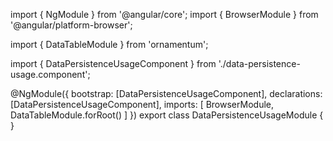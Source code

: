 import { NgModule } from '@angular/core';
import { BrowserModule } from '@angular/platform-browser';
  
import { DataTableModule } from 'ornamentum';
  
import { DataPersistenceUsageComponent } from './data-persistence-usage.component';

@NgModule({
 bootstrap: [DataPersistenceUsageComponent],
 declarations: [DataPersistenceUsageComponent],
 imports: [
    BrowserModule, 
    DataTableModule.forRoot()
  ]
})
export class DataPersistenceUsageModule {
}
